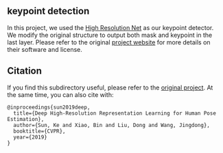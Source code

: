 ## keypoint detection
In this project, we used the [High Resolution Net](https://arxiv.org/abs/1902.09212) as our keypoint detector. We modify the original structure to output both mask and keypoint in the last layer. Please refer to the original [project website](https://github.com/leoxiaobin/deep-high-resolution-net.pytorch) for more details on their software and license. 

## Citation
If you find this subdirectory useful, please refer to the [original project](https://github.com/leoxiaobin/deep-high-resolution-net.pytorch). At the same time, you can also cite with:
```
@inproceedings{sun2019deep,
  title={Deep High-Resolution Representation Learning for Human Pose Estimation},
  author={Sun, Ke and Xiao, Bin and Liu, Dong and Wang, Jingdong},
  booktitle={CVPR},
  year={2019}
}
```